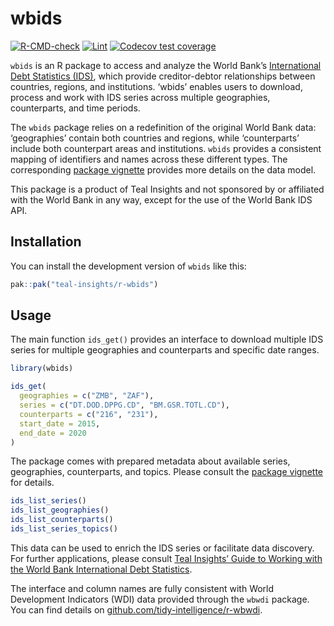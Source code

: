 
<!-- README.md is generated from README.Rmd. Please edit that file -->

# wbids

<!-- badges: start -->

[![R-CMD-check](https://github.com/Teal-Insights/r-wbids/actions/workflows/R-CMD-check.yaml/badge.svg)](https://github.com/Teal-Insights/r-wbids/actions/workflows/R-CMD-check.yaml)
[![Lint](https://github.com/Teal-Insights/r-wbids/actions/workflows/lint.yaml/badge.svg)](https://github.com/Teal-Insights/r-wbids/actions/lint.yaml/R-CMD-check.yaml)
[![Codecov test
coverage](https://codecov.io/gh/Teal-Insights/r-wbids/graph/badge.svg)](https://app.codecov.io/gh/Teal-Insights/r-wbids)
<!-- badges: end -->

`wbids` is an R package to access and analyze the World Bank’s
[International Debt Statistics
(IDS)](https://datacatalog.worldbank.org/search/dataset/0038015), which
provide creditor-debtor relationships between countries, regions, and
institutions. ‘wbids’ enables users to download, process and work with
IDS series across multiple geographies, counterparts, and time periods.

The `wbids` package relies on a redefinition of the original World Bank
data: ‘geographies’ contain both countries and regions, while
‘counterparts’ include both counterpart areas and institutions. `wbids`
provides a consistent mapping of identifiers and names across these
different types. The corresponding [package
vignette](https://teal-insights.github.io/r-wbids/r-wbids/articles/data-model.html)
provides more details on the data model.

This package is a product of Teal Insights and not sponsored by or
affiliated with the World Bank in any way, except for the use of the
World Bank IDS API.

## Installation

You can install the development version of `wbids` like this:

``` r
pak::pak("teal-insights/r-wbids")
```

## Usage

The main function `ids_get()` provides an interface to download multiple
IDS series for multiple geographies and counterparts and specific date
ranges.

``` r
library(wbids)

ids_get(
  geographies = c("ZMB", "ZAF"),
  series = c("DT.DOD.DPPG.CD", "BM.GSR.TOTL.CD"),
  counterparts = c("216", "231"),
  start_date = 2015,
  end_date = 2020
)
```

The package comes with prepared metadata about available series,
geographies, counterparts, and topics. Please consult the [package
vignette](https://teal-insights.github.io/r-wbids/r-wbids/articles/data-model.html)
for details.

``` r
ids_list_series()
ids_list_geographies()
ids_list_counterparts()
ids_list_series_topics()
```

This data can be used to enrich the IDS series or facilitate data
discovery. For further applications, please consult [Teal Insights’
Guide to Working with the World Bank International Debt
Statistics](https://teal-insights.github.io/teal-insights-guide-to-wbids/).

The interface and column names are fully consistent with World
Development Indicators (WDI) data provided through the `wbwdi` package.
You can find details on
[github.com/tidy-intelligence/r-wbwdi](https://github.com/tidy-intelligence/r-wbwdi).
